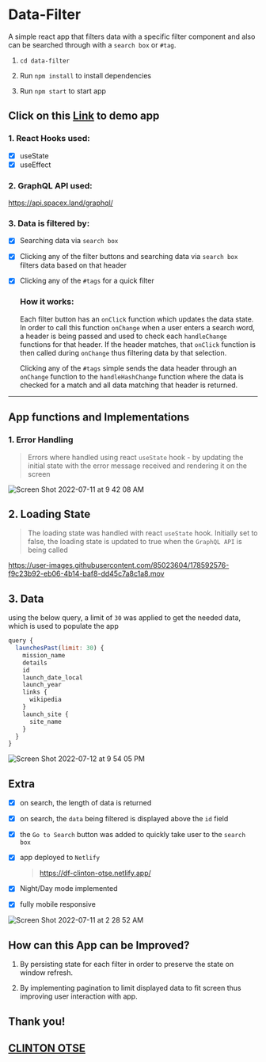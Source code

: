# Data-Filter
A simple react app that filters data with a specific filter component and also can be searched through with a `search box` or `#tag`.

1. `cd data-filter`

2. Run `npm install` to install dependencies

3. Run `npm start` to start app

## Click on this <a href="https://df-clinton-otse.netlify.app/">Link<a> to demo app

### 1. React Hooks used:
- [x] useState
- [x] useEffect

### 2. GraphQL API used:

https://api.spacex.land/graphql/

### 3. Data is filtered by:

- [x] Searching data via `search box`
- [x] Clicking any of the filter buttons and searching data via `search box` filters data based on that header
- [x] Clicking any of the `#tags` for a quick filter
  
  ### How it works:
 
  Each filter button has an `onClick` function which updates the data state. In order to call this function `onChange` when a user enters a search            word, a header is being passed and used to check each `handleChange` functions for that header. If the header matches, that `onClick` function is then      called during `onChange` thus filtering data by that selection.
 
  Clicking any of the `#tags` simple sends the data header through an `onChange` function to the `handleHashChange` function where the data is checked for    a match and all data matching that header is returned.
  

---
## App functions and Implementations

### 1. Error Handling

> Errors where handled using react `useState` hook - by updating the initial state with the error message received and rendering it on the screen
  
![Screen Shot 2022-07-11 at 9 42 08 AM](https://user-images.githubusercontent.com/85023604/178226675-5660c2bc-503c-4cb7-a2f4-655fd3423e05.png)

## 2. Loading State

> The loading state was handled with react `useState` hook. Initially set to false, the loading state is updated to true when the `GraphQL API` is being called

https://user-images.githubusercontent.com/85023604/178592576-f9c23b92-eb06-4b14-baf8-dd45c7a8c1a8.mov 

## 3. Data

using the below query, a limit of `30` was applied to get the needed data, which is used to populate the app

```js
query {
  launchesPast(limit: 30) {
    mission_name
    details
    id
    launch_date_local
    launch_year
    links {
      wikipedia
    }
    launch_site {
      site_name
    }
  }
}
```
![Screen Shot 2022-07-12 at 9 54 05 PM](https://user-images.githubusercontent.com/85023604/178593423-d04f2db1-6546-4fea-8f03-d1ddcc6c0458.png)

## Extra

- [x] on search, the length of data is returned
- [x] on search, the `data` being filtered is displayed above the `id` field
- [x] the `Go to Search` button was added to quickly take user to the `search box`
- [x] app deployed to `Netlify` 
  
  > https://df-clinton-otse.netlify.app/
  
  
- [x] Night/Day mode implemented 
- [x] fully mobile responsive

![Screen Shot 2022-07-11 at 2 28 52 AM](https://user-images.githubusercontent.com/85023604/178210385-7d8baa37-2b67-4ed8-86b8-76bc7899da5e.png)

## How can this App can be Improved?
  
  1. By persisting state for each filter in order to preserve the state on window refresh. 
  
  2. By implementing pagination to limit displayed data to fit screen thus improving user interaction with app.
  
  ## Thank you!
  
  ## <a href="https://github.com/DhanteyUD">CLINTON OTSE</a>

